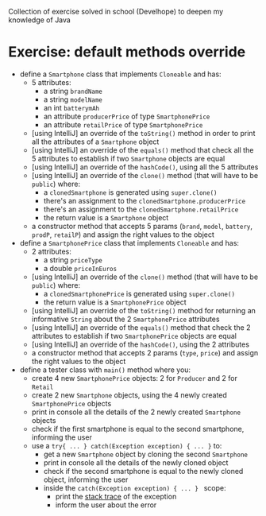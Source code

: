 Collection of exercise solved in school (Develhope) to deepen my knowledge of Java

# Exercise: default methods override
* define a `Smartphone` class that implements `Cloneable` and has:
  * 5 attributes:
    * a string `brandName`
    * a string `modelName`
    * an int `batterymAh`
    * an attribute `producerPrice` of type `SmartphonePrice`
    * an attribute `retailPrice` of type `SmartphonePrice`
  * [using IntelliJ] an override of the `toString()` method in order to print all the attributes of a `Smartphone` object
  * [using IntelliJ] an override of the `equals()` method that check all the 5 attributes to establish if two `Smartphone` objects are equal
  * [using IntelliJ] an override of the `hashCode()`, using all the 5 attributes
  * [using IntelliJ] an override of the `clone()` method (that will have to be `public`) where:
    * a `clonedSmartphone` is generated using `super.clone()`
    * there's an assignment to the `clonedSmartphone.producerPrice`
    * there's an assignment to the `clonedSmartphone.retailPrice`
    * the return value is a `Smartphone` object
  * a constructor method that accepts 5 params (`brand`, `model`, `battery`, `prodP`, `retailP`) and assign the right values to the object
* define a `SmartphonePrice` class that implements `Cloneable` and has:
  * 2 attributes:
    * a string `priceType`
    * a double `priceInEuros`
  * [using IntelliJ] an override of the `clone()` method (that will have to be `public`) where:
    * a `clonedSmartphonePrice` is generated using `super.clone()`
    * the return value is a `SmartphonePrice` object
  * [using IntelliJ] an override of the `toString()` method for returning an informative `String` about the 2 `SmartphonePrice` attributes
  * [using IntelliJ] an override of the `equals()` method that check the 2 attributes to establish if two `SmartphonePrice` objects are equal
  * [using IntelliJ] an override of the `hashCode()`, using the 2 attributes
  * a constructor method that accepts 2 params (`type`, `price`) and assign the right values to the object
* define a tester class with `main()` method where you:
  * create 4 new `SmartphonePrice` objects: 2 for `Producer` and 2 for `Retail`
  * create 2 new `Smartphone` objects, using the 4 newly created `SmartphonePrice` objects
  * print in console all the details of the 2 newly created `Smartphone` objects
  * check if the first smartphone is equal to the second smartphone, informing the user
  * use a `try{ ... } catch(Exception exception) { ... }` to:
    * get a new `Smartphone` object by cloning the second `Smartphone`
    * print in console all the details of the newly cloned object
    * check if the second smartphone is equal to the newly cloned object, informing the user
    * inside the `catch(Exception exception) { ... } ` scope:
      * print the [stack trace](https://docs.oracle.com/javase/7/docs/api/java/lang/Throwable.html#printStackTrace()) of the exception
      * inform the user about the error
